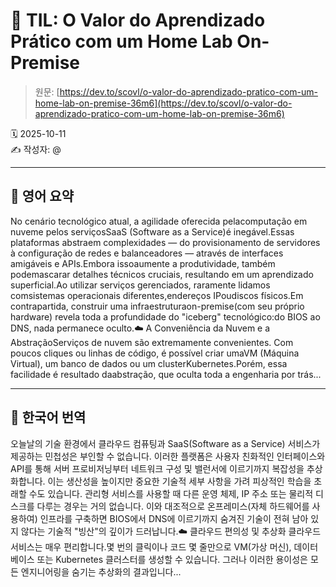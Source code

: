 # 📌 TIL: O Valor do Aprendizado Prático com um Home Lab On-Premise

> 원문: [https://dev.to/scovl/o-valor-do-aprendizado-pratico-com-um-home-lab-on-premise-36m6](https://dev.to/scovl/o-valor-do-aprendizado-pratico-com-um-home-lab-on-premise-36m6)

🗓 2025-10-11  
✍️ 작성자: @

---

## 🔹 영어 요약

No cenário tecnológico atual, a agilidade oferecida pelacomputação em nuveme pelos serviçosSaaS (Software as a Service)é inegável.Essas plataformas abstraem complexidades — do provisionamento de servidores à configuração de redes e balanceadores — através de interfaces amigáveis e APIs.Embora issoaumente a produtividade, também podemascarar detalhes técnicos cruciais, resultando em um aprendizado superficial.Ao utilizar serviços gerenciados, raramente lidamos comsistemas operacionais diferentes,endereços IPoudiscos físicos.Em contrapartida, construir uma infraestruturaon-premise(com seu próprio hardware) revela toda a profundidade do "iceberg" tecnológico:do BIOS ao DNS, nada permanece oculto.☁️ A Conveniência da Nuvem e a AbstraçãoServiços de nuvem são extremamente convenientes. Com poucos cliques ou linhas de código, é possível criar umaVM (Máquina Virtual), um banco de dados ou um clusterKubernetes.Porém, essa facilidade é resultado daabstração, que oculta toda a engenharia por trás...

---

## 🔸 한국어 번역

오늘날의 기술 환경에서 클라우드 컴퓨팅과 SaaS(Software as a Service) 서비스가 제공하는 민첩성은 부인할 수 없습니다. 이러한 플랫폼은 사용자 친화적인 인터페이스와 API를 통해 서버 프로비저닝부터 네트워크 구성 및 밸런서에 이르기까지 복잡성을 추상화합니다. 이는 생산성을 높이지만 중요한 기술적 세부 사항을 가려 피상적인 학습을 초래할 수도 있습니다. 관리형 서비스를 사용할 때 다른 운영 체제, IP 주소 또는 물리적 디스크를 다루는 경우는 거의 없습니다. 이와 대조적으로 온프레미스(자체 하드웨어를 사용하여) 인프라를 구축하면 BIOS에서 DNS에 이르기까지 숨겨진 기술이 전혀 남아 있지 않다는 기술적 "빙산"의 깊이가 드러납니다.☁️ 클라우드 편의성 및 추상화 클라우드 서비스는 매우 편리합니다.몇 번의 클릭이나 코드 몇 줄만으로 VM(가상 머신), 데이터베이스 또는 Kubernetes 클러스터를 생성할 수 있습니다. 그러나 이러한 용이성은 모든 엔지니어링을 숨기는 추상화의 결과입니다...
